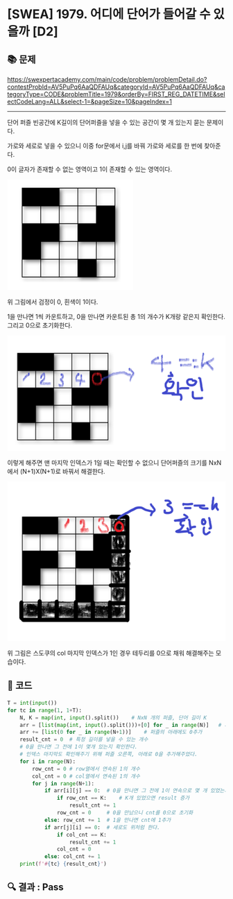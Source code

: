 # [SWEA] 1979. 어디에 단어가 들어갈 수 있을까 [D2]

## 📚 문제

https://swexpertacademy.com/main/code/problem/problemDetail.do?contestProbId=AV5PuPq6AaQDFAUq&categoryId=AV5PuPq6AaQDFAUq&categoryType=CODE&problemTitle=1979&orderBy=FIRST_REG_DATETIME&selectCodeLang=ALL&select-1=&pageSize=10&pageIndex=1

---

단어 퍼즐 빈공간에 K길이의 단어퍼즐을 넣을 수 있는 공간이 몇 개 있는지 묻는 문제이다.

가로와 세로로 넣을 수 있으니 이중 for문에서 i,j를 바꿔 가로와 세로를 한 번에 찾아준다.

0이 글자가 존재할 수 없는 영역이고 1이 존재할 수 있는 영역이다.

![image-20220215193908163](README.assets/image-20220215193908163.png)

위 그림에서 검정이 0, 흰색이 1이다.

1을 만나면 1씩 카운트하고, 0을 만나면 카운트된 총 1의 개수가 K개랑 같은지 확인한다. 그리고 0으로 초기화한다.

![image-20220215194141758](README.assets/image-20220215194141758.png)

이렇게 해주면 맨 마지막 인덱스가 1일 때는 확인할 수 없으니 단어퍼즐의 크기를 NxN에서 (N+1)X(N+1)로 바꿔서 해결한다.

![image-20220215194456698](README.assets/image-20220215194456698.png)

위 그림은 스도쿠의 col 마지막 인덱스가 1인 경우 테두리를 0으로 채워 해결해주는 모습이다.

## 📒 코드

```python
T = int(input())
for tc in range(1, 1+T):
    N, K = map(int, input().split())    # NxN 개의 퍼즐, 단어 길이 K
    arr = [list(map(int, input().split()))+[0] for _ in range(N)]   # 퍼즐의 오른쪽에 0추가
    arr += [list(0 for _ in range(N+1))]    # 퍼즐의 아래에도 0추가
    result_cnt = 0  # 특정 길이를 넣을 수 있는 개수
    # 0을 만나면 그 전에 1이 몇개 있는지 확인한다.
    # 인덱스 마지막도 확인해주기 위해 퍼즐 오른쪽, 아래로 0을 추가해주었다.
    for i in range(N):
        row_cnt = 0 # row열에서 연속된 1의 개수
        col_cnt = 0 # col열에서 연속된 1의 개수
        for j in range(N+1):
            if arr[i][j] == 0:  # 0을 만나면 그 전에 1이 연속으로 몇 개 있었는지 확인
                if row_cnt == K:    # K개 있었으면 result 증가
                    result_cnt += 1
                row_cnt = 0     # 0을 만났으니 cnt를 0으로 초기화
            else: row_cnt += 1  # 1을 만나면 cnt에 1추가
            if arr[j][i] == 0:  # 세로도 위처럼 한다.
                if col_cnt == K:
                    result_cnt += 1
                col_cnt = 0
            else: col_cnt += 1
    print(f'#{tc} {result_cnt}')
```

## 🔍 결과 : Pass

